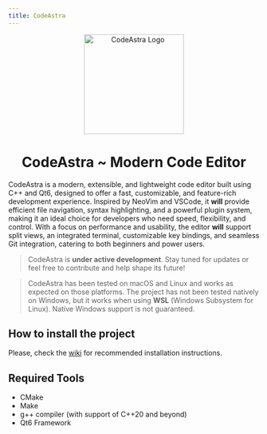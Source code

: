 ```yaml
---
title: CodeAstra
---
```

<p align="center">
  <img src="codeastra.png" alt="CodeAstra Logo" width="200">
</p>

<h1 align="center">CodeAstra ~ Modern Code Editor</h1>

CodeAstra is a modern, extensible, and lightweight code editor built using C++ and Qt6, designed to offer a fast, customizable, and feature-rich development experience. Inspired by NeoVim and VSCode, it **will** provide efficient file navigation, syntax highlighting, and a powerful plugin system, making it an ideal choice for developers who need speed, flexibility, and control. With a focus on performance and usability, the editor **will** support split views, an integrated terminal, customizable key bindings, and seamless Git integration, catering to both beginners and power users.

<Badge type="info" text="Note" />

> CodeAstra is **under active development**. Stay tuned for updates or feel free to contribute and help shape its future!

<Badge type="tip" text="Important" />

> CodeAstra has been tested on macOS and Linux and works as expected on those platforms. The project has not been tested natively on Windows, but it works when using **WSL** (Windows Subsystem for Linux). Native Windows support is not guaranteed. 

## How to install the project
Please, check the [wiki](https://github.com/sandbox-science/CodeAstra/wiki) for recommended installation instructions.

## Required Tools
- CMake
- Make
- g++ compiler (with support of C++20 and beyond)
- Qt6 Framework
